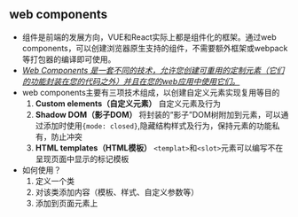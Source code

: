 ## web components
- 组件是前端的发展方向，VUE和React实际上都是组件化的框架。通过web components，可以创建浏览器原生支持的组件，不需要额外框架或webpack等打包器的编译即可使用。
- [*Web Components 是一套不同的技术，允许您创建可重用的定制元素（它们的功能封装在您的代码之外）并且在您的web应用中使用它们。*](https://developer.mozilla.org/zh-CN/docs/Web/Web_Components "来源：MDN")
- web components主要有三项技术组成，以创建自定义元素实现复用等目的
    1. **Custom elements（自定义元素）** 自定义元素及行为
    2. **Shadow DOM（影子DOM）** 将封装的“影子”DOM树附加到元素，可以通过添加时使用`{mode: closed}`,隐藏结构样式及行为，保持元素的功能私有，防止冲突
    3. **HTML templates（HTML模板）**   `<templat>`和`<slot>`元素可以编写不在呈现页面中显示的标记模板
- 如何使用？
    1. 定义一个类
    2. 对该类添加内容（模板、样式、自定义参数等）
    3. 添加到页面元素上